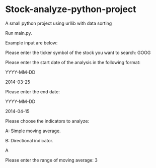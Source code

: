 # Stock-analyze-python-project
A small python project using urllib with data sorting

Run main.py. 

Example input are below:

  Please enter the ticker symbol of the stock you want to search: GOOG
  
  
  Please enter the start date of the analysis in the following format:
  
  YYYY-MM-DD
  
  2014-03-25
  
  
  Please enter the end date:
  
  YYYY-MM-DD
  
  2014-04-15
  
  
  Please choose the indicators to analyze:
  
  A: Simple moving average.
  
  B: Directional indicator.
  
  A
  
  Please enter the range of moving average: 3


